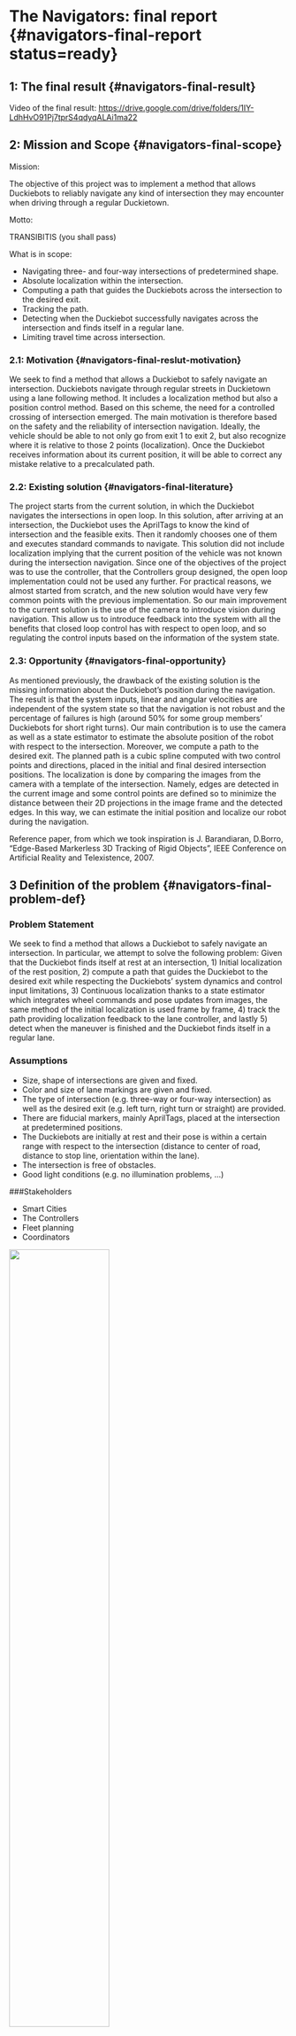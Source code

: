 #  The Navigators: final report {#navigators-final-report status=ready}


## 1: The final result {#navigators-final-result}

Video of the final result: https://drive.google.com/drive/folders/1IY-LdhHvO91Pj7tprS4qdyqALAi1ma22 

## 2: Mission and Scope {#navigators-final-scope}

Mission:

The objective of this project was to implement a method that allows Duckiebots to reliably navigate any kind of intersection they may encounter when driving through a regular Duckietown.

Motto:

TRANSIBITIS (you shall pass)

What is in scope:

* Navigating three- and four-way intersections of predetermined shape.
* Absolute localization within the intersection.
* Computing a path that guides the Duckiebots across the intersection to the desired exit.
* Tracking the path.
* Detecting when the Duckiebot successfully navigates across the intersection and finds itself in a regular lane.
* Limiting travel time across intersection.

### 2.1: Motivation {#navigators-final-reslut-motivation}

We seek to find a method that allows a Duckiebot to safely navigate an intersection. Duckiebots navigate through regular streets in Duckietown using a lane following method. It includes a localization method but also a position control method. Based on this scheme, the need for a controlled crossing of intersection emerged. The main motivation is therefore based on the safety and the reliability of intersection navigation. Ideally, the vehicle should be able to not only go from exit 1 to exit 2, but also recognize where it is relative to those 2 points (localization). Once the Duckiebot receives information about its current position, it will be able to correct any mistake relative to a precalculated path. 

### 2.2: Existing solution {#navigators-final-literature}

The project starts from the current solution, in which the Duckiebot navigates the intersections in open loop. In this solution, after arriving at an intersection, the Duckiebot uses the AprilTags to know the kind of intersection and the feasible exits. Then it randomly chooses one of them and executes standard commands to navigate. This solution did not include localization implying that the current position of the vehicle was not known during the intersection navigation. Since one of the objectives of the project was to use the controller, that the Controllers group designed, the open loop implementation could not be used any further. For practical reasons, we almost started from scratch, and the new solution would have very few common points with the previous implementation. 
So our main improvement to the current solution is the use of the camera to introduce vision during navigation. This allow us to introduce feedback into the system with all the benefits that closed loop control has with respect to open loop, and so regulating the control inputs based on the information of the system state.

### 2.3: Opportunity {#navigators-final-opportunity}

As mentioned previously, the drawback of the existing solution is the missing information about the Duckiebot’s position during the navigation. The result is that the system inputs, linear and angular velocities are independent of the system state so that the navigation is not robust and the percentage of failures is high (around 50% for some group members’ Duckiebots for short right turns).
Our main contribution is to use the camera as well as a state estimator to estimate the absolute position of the robot with respect to the intersection. Moreover, we compute a path to the desired exit. The planned path is a cubic spline computed with two control points and directions, placed in the initial and final desired intersection positions.
The localization is done by comparing the images from the camera with a template of the intersection. Namely, edges are detected in the current image and some control points are defined so to minimize the distance between their 2D projections in the image frame and the detected edges. In this way, we can estimate the initial position and localize our robot during the navigation.

Reference paper, from which we took inspiration is J. Barandiaran, D.Borro, “Edge-Based Markerless 3D Tracking of Rigid Objects”, IEEE Conference on Artificial Reality and Telexistence, 2007.

## 3 Definition of the problem {#navigators-final-problem-def}

### Problem Statement

We seek to find a method that allows a Duckiebot to safely navigate an intersection. In particular, we attempt to solve the following problem: Given that the Duckiebot finds itself at rest at an intersection, 1) Initial localization of the rest position, 2) compute a path that guides the Duckiebot to the desired exit while respecting the Duckiebots’ system dynamics and control input limitations, 3) Continuous localization thanks to a state estimator which integrates wheel commands and pose updates from images, the same method of the initial localization is used frame by frame, 4) track the path providing localization feedback to the lane controller, and lastly 5) detect when the maneuver is finished and the Duckiebot finds itself in a regular lane.

### Assumptions

* Size, shape of intersections are given and fixed.
* Color and size of lane markings are given and fixed.
* The type of intersection (e.g. three-way or four-way intersection) as well as the desired exit (e.g. left turn, right turn or straight) are provided.
* There are fiducial markers, mainly AprilTags, placed at the intersection at predetermined positions.
* The Duckiebots are initially at rest and their pose is within a certain range with respect to the intersection (distance to center of road, distance to stop line, orientation within the lane). 
* The intersection is free of obstacles.
* Good light conditions (e.g. no illumination problems, ...)

###Stakeholders

* Smart Cities
* The Controllers
* Fleet planning
* Coordinators

<div figure-id="fig:1" figure-caption="Stakeholders Diagramm">
    <img src="stakeholders_diagram.png" style="width: 60%"/>
</div>

### Performance measurement

Success rate, i.e. the percentage of trials for which the Duckiebot ends up in the desired lane and successfully hands over the control to the lane following controller. A trial is considered to be successful if the Duckiebot is completely inside the desired lane without touching any lane markings. The success rate is evaluated by simply performing the intersection navigation task N times and counting the number of successful trials.
Accuracy and precision of final state, i.e. how close is the Duckiebot’s state relative to the desired final state and how repeatable is this. The accuracy and precision of the final state is estimated using the existing lane detection method, and is measured for different initial conditions.
Duration, i.e. the average time required for the Duckiebot to cross an intersection and an upper limit (worst-case) on the time required. The average duration is computed by running a series of N experiments.

## 4 Contribution / Added functionality {#navigators-final-contribution}

<div figure-id="fig:2" figure-caption="Logical architecture diagramm">
    <img src="logical_architecture_diagram.png" style="width: 100%"/>
</div>


The intersection navigation is started as soon as the Duckiebot is told that it is in front of an intersection. The following functions are then executed (in chronological order):
* The Duckiebot localizes itself with respect to the intersection, given the intersection type. 
* The Duckiebot waits until it receives a message “turn_type” indicating which exit of the intersection it should take, and a message “go” indicating that the navigation can start.
* A path is planned that guides the Duckiebot from its current location to the desired intersection exit.
* The lane following controller, adapted for path tracking, steers the Duckiebot to its final location. During the navigation, the Duckiebot continuously localizes itself and feeds the estimated pose (i.e. the distance from the desired path and the relative orientation error) to the lane following controller to account for disturbances or modelling errors.
* The Duckiebot detects when it traversed the intersection, i.e. when it finds itself again in a regular lane, and hands control back to the lane following controller by publishing on the topic “intersection_done”.

It is assumed that:
* the Duckiebot stops between 0.10m and 0.16m in front of the center of the red stop line, i.e. $d_x \in \lbrack 0.1m,0.16m\rbrack$, has an error of no more than 0.03m with respect to the center of its lane, i.e. $d_y \in \lbrack-0.03m,0.03m\rbrack$, and that the orientation error is smaller than 0.17rad, i.e. $\theta\in\lbrack-0.17rad,0.17rad\rbrack$ (see Fig. 4 for details, all values are with respect to the origin of the Duckiebot’s axle-fixed coordinate frame).
* a lane following controller exists that takes as inputs the distance from desired path $d$ and the orientation error with respect to the path tangent $\theta$ (see Fig. 5 for details).
	This is done by the new lane following controller. However, we needed to slightly modify
the controller to account for thresholds wheels’ speed. 

<div figure-id="fig:3" figure-caption="Duckiebot's position relative to the red line.">
    <img src="duckiebot_red_line.png" style="width: 100%"/>
</div>

<div figure-id="fig:4" figure-caption="Duckiebot's pose relative to the desired path.">
    <img src="duckiebot_path.png" style="width: 100%"/>
</div>

### Software architecture

Two nodes were developped: *“intersection_navigation”* and *“intersection_localization”*. In the following, their functionality and interfaces will be described in detail.


**“intersection_navigation”-node**


The *“intersection_navigation”*-node is responsible for the high level logic of navigating the Duckiebot across an intersection, planning paths from the Duckiebot’s initial position to the final position, estimating the Duckiebot’s pose and communicating with the lane following controller. It subscribes to the following topics:

* “~fsm”: Used to detect when Duckiebot is at an intersection or when the intersection control is active, respectively. As soon as the mode is switched to “INTERSECTION_COORDINATION”, the *“intersection_navigation”*-node will take over.
* “~turn_type”: Tells the Duckiebot the type of turn it should take (e.g. left, right, straight, random). 
* “~pose_in”: Measured pose of the “intersection_localization”-node with respect to an inertial frame $\mathcal{I}$ (see Fig. 5). This message is used to estimate the pose of the Duckiebot at the intersection, which is then used by the controller to follow the desired pose. This message will have quite some delay (several 10ms), but the delay will be compensated by a state estimator using the timestamp of the message (i.e. camera frame) and using the past commands sent to the vehicle.
* “~image/compressed": Upon receiving such a message, the Duckiebot's pose at the time the image was taken will be estimated and sent to the *"intersection_localization"*-node to initialize the localization problem.
* “~cmds”: The command published by the “forward_kinematics_node”, linear and angular velocities. These commands are stored in a queue and will be used to compensate for delays and to predict the Duckiebot’s pose. 
* “~in_lane”: The command published by the lane filter. It is true when the robot finds itself in lane.

The “intersection_navigation”-node publishes on the following topics:

* “~intersection_done”: A message on this topic will be broadcasted as soon as the Duckiebot finished traversing the intersection and is used to handback the control.
* "~pose_img_out": Estimated pose of the Duckiebot with respect to an inertial frame $\mathcal{I}$ at the time when the camera image is taken. This topic is subscribed by the “intersection_localization”-node in order to initialize the localization problem.
* “~intersection_navigation_pose”: Pose of the Duckiebot with respect to the desired path (see Fig. 5). This topic is basically identical to the “~lane_pose”-topic from the lane filter and will be used by the “lane_controller”-node in case “fsm” is “INTERSECTION_CONTROL”.



**“intersection_localizer”-node**


The *“intersection_localization”*-node is responsible for localizing the Duckiebot at an intersection. For this purpose, it subscribes to the following topics:

* “~pos_img_in”: The predicted pose of the Duckiebot with respect to an inertial frame at the time when the camera image was taken as well as the raw image from the camera. This information will be used to initialize the localization problem this node solves. Since the Duckiebot’s pose is predicted for the time the camera image was taken, delays are irrelevant. 

The *"intersection_localizer"*-node publishes the following topic:

* "~pose_out": This is the measured pose of the Duckiebot at the intersection with respect to an inertial frame $\mathcal{I}$ based on the received camera image. The measured pose will be timestamped with the timestamp of the camera image such that the "intersection_navigation"-node can compensate for the latency.
* "~localizer_debug_out": This topic is used in the visualizer node. The visualizer node can  be launched on the laptop, it allows to visualize the current frames and the estimated position.


<div figure-id="fig:6" figure-caption="Pose of the duckiebot with respect to the Inetial Frame.">
    <img src="bot_in_intersection.png" style="width: 100%"/>
</div>

### Algorithms 

There are two main algorithms in our implementation about localization and path planning respectively

#### Localization algorithm:

The algorithm is composed by the following steps:

* Process raw image: The image from the camera is processed. The processing is composed by the rectification, conversion to gray scale and edges detector by the Canny edges algorithm.
* Compute pose: The current pose is estimated. The algorithm starts from a range of poses centered in the previous pose, for the initial localization we use information from the nearest April tag detected at intersection. We use a range of +- 2.5 cm and +- 5 deg around the pose to make the following optimization more robust with respect to not accurate enough camera calibration.
	Next step is to compute control points from the template model along with their 2D 	
projections onto the image plane.
	In order to do it, we defined different templates which contain edges of the intersections. 
	The next step is a least squares optimization, defined as (Formula from the paper cited 	
in [](#navigators-final-opportunity)): 

\begin{equation}
W=min\sum_i (A_iW-l_i)^2
\end{equation}

Where A is the nx3 matrix which contains the n control points, W is the motion vector 	
defined as $W=\lbrack w_z t_x t_y \rbrack^T$ where we can obtain the Rotation matrix from the vector w 
applying the Rodriguez’s formula. And l_i are the displacements between the projections of the control points and the edges detected in the image.

Then we obtain the new pose from W, which tells us the relative position and orientation 	
between two consecutive poses, and the previous pose. 

#### Path planning algorithm:

The path planned to traverse an intersection is a polynomial of order three. The polynomial coefficients are chosen such that the path starts at the Duckiebot’s current pose (i.e. position and orientation) and ends at a desired pose. However, this only defines the coefficients partially. In particular, the orientation of the Duckiebot only determines the direction of the velocity at the initial and final position, but not its magnitude. The magnitude of the initial and final velocity are thus optimized to minimize the curvature of the path. During the optimization, it is also verified that path does not contain any loops and that it satisfies the Duckiebot’s maximum curvature, i.e. only feasible paths are planned.

## 5 Formal performance evaluation / Results {#navigation-final-formal}

### Performance evaluation

All the experiments are taken in a duckietown with appearence in accord to http://book.duckietown.org/master/duckiebook/duckietown_specs.html#sec:duckietown-specs 
It is a duckietown with 3 and 4-ways intersections and intersection April Tags well visible. 
We consider an experiment is valid, when the Duckiebot correctly stops at the red line. The term correctly refers to the thresholds defined in section 8 Logical Architecture.
We let the Duckiebot navigate duckietown for 2 runs of 30 minutes randomly choosing the exit to take. 

* Success rate: Our implementation has success rate of 80% for the upper left turns and for the straight exit, whereas a lower rate of 65 % for the short right turn. The main failures are: right wheel touches the track boundary white line for the upper left turn, left wheel touches the middle dashed line for the straight exit and the right turn.
	Mainly the lower success rate of the right turn is due to the fact that in such short 	
maneuver the feedback controller cannot compensate, factors as wheels slippage and 	
inaccurate kinematic calibration.
	However, our implementation improves the current solution, in which the Duckiebots hits 	
a lane marking 50% of the times and often fails in navigating the short right turn.

* Accuracy and precision: We define a final state as accurate when the Duckiebot finds itself in lane after the intersection navigation is done. Our results show that 95% of the times that the navigation is concluded the robot detects itself in lane and successfully switches to the lane following control.
	To note that, if the path is concluded but the robot does not find itself in lane, it slows 	
down and goes straight for 2 seconds. If it finds itself in lane during this time, we hand 	
back the control over to the lane following controller, otherwise the robot stops.

* Duration of the intersection: The time is computed from when the Duckiebot arrives at the red line, the fsm mode is at “intersection_coordination”, and the intersection navigation is done, publishing of the topic “intersection_done”.
	The average time is 17 seconds and the upper limit (worst-case) is 21 seconds.
	 

Moreover, we estimate the accuracy and precision of the estimated pose during traversing the intersection with a visualizer node, which can be run on the laptop. The visualizer node outputs the images from the camera and the edges projections from the estimated current pose.

The time between when the Duckiebot stops at the red line and when it is ready to start the navigation as well as the pose estimation accuracy are the biggest challenges, where mainly our solution may be improved. 

In the next section, we give some insights about a possible ways of improvement. 

## 6 Future avenues of development {#navigators-final-next-steps}

The main improvements can be done about the accuracy of the localization, which will also have a positive impact on the computation time.

Specifically, our localization algorithm is very sensible to the camera calibration. Since the calibration matrices are used in the 2D projection of the control points in the image frame, 
with not adequately good calibration, the optimization problem will minimize quantities that are affected by offsets. In order to compensate for it we optimize, as described in section 8 Algorithms, over a range of initial conditions, but this increases the computation time. 

A solution could be to improve the camera calibration procedure and introducing metrics to evaluate its performance. It would allow to decrease the range of initial positions used in the least squares optimization and so to have benefits on both localization accuracy and computation time.



